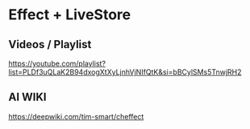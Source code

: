 # Effect + LiveStore 

## Videos / Playlist

https://youtube.com/playlist?list=PLDf3uQLaK2B94dxogXtXyLjnhVjNIfQtK&si=bBCylSMs5TnwjRH2

## AI WIKI

https://deepwiki.com/tim-smart/cheffect

